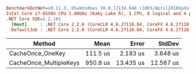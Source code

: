 ``` ini

BenchmarkDotNet=v0.11.3, OS=Windows 10.0.17134.648 (1803/April2018Update/Redstone4)
Intel Core i7-8550U CPU 1.80GHz (Kaby Lake R), 1 CPU, 8 logical and 4 physical cores
.NET Core SDK=2.2.101
  [Host]     : .NET Core 2.2.0 (CoreCLR 4.6.27110.04, CoreFX 4.6.27110.04), 64bit RyuJIT
  DefaultJob : .NET Core 2.2.0 (CoreCLR 4.6.27110.04, CoreFX 4.6.27110.04), 64bit RyuJIT


```
|                 Method |     Mean |     Error |    StdDev |
|----------------------- |---------:|----------:|----------:|
|       CacheOnce_OneKey | 111.5 us |  2.183 us |  3.648 us |
| CacheOnce_MultipleKeys | 950.8 us | 13.435 us | 12.567 us |
